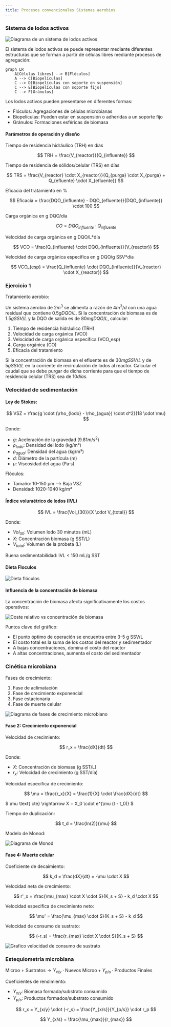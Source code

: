 ```yaml
---
title: Procesos convencionales Sistemas aerobios
---
```


### Sistema de lodos activos

![Diagrama de un sistema de lodos activos](./img/sistemaLodos.png)

El sistema de lodos activos se puede representar mediante diferentes estructuras que se forman a partir de células libres mediante procesos de agregación:

```mermaid
graph LR
    A[Células libres] --> B[Flóculos]
    A --> C[Biopelículas]
    C --> D[Biopelículas con soporte en suspensión]
    C --> E[Biopelículas con soporte fijo]
    C --> F[Gránulos]
```

Los lodos activos pueden presentarse en diferentes formas:

- Flóculos: Agregaciones de células microbianas
- Biopelículas: Pueden estar en suspensión o adheridas a un soporte fijo
- Gránulos: Formaciones esféricas de biomasa

#### Parámetros de operación y diseño

Tiempo de residencia hidráulico (TRH) en días

$$
TRH = \frac{V_{reactor}}{Q_{influente}}
$$

Tiempo de residencia de sólidos/celular (TRS) en días

$$
TRS = \frac{V_{reactor} \cdot X_{reactor}}{Q_{purga} \cdot X_{purga} + Q_{efluente} \cdot X_{efluente}}
$$

Eficacia del tratamiento en %

$$
Eficacia = \frac{DQO_{influente} - DQO_{efluente}}{DQO_{influente}} \cdot 100
$$

Carga orgánica en g DQO/día

$$
CO = DQO_{influente} \cdot Q_{influente}
$$

Velocidad de carga orgánica en g DQO/L\*día

$$
VCO = \frac{Q_{influente} \cdot DQO_{influente}}{V_{reactor}}
$$

Velocidad de carga orgánica específica en g DQO/g SSV\*día

$$
VCO_{esp} = \frac{Q_{influente} \cdot DQO_{influente}}{V_{reactor} \cdot X_{reactor}}
$$

### Ejercicio 1

Tratamiento aerobio:

Un sistema aerobio de $2 m^3$ se alimenta a razón de $4 m^3/d$ con una agua residual que contiene $0.5 g DQO/L$. Si la concentración de biomasa es de $1.5 g SSV/L$ y la DQO de salida es de $80 mg DQO/L$, calcular:

1. Tiempo de residencia hidráulico (TRH)
2. Velocidad de carga orgánica (VCO)
3. Velocidad de carga orgánica específica (VCO_esp)
4. Carga orgánica (CO)
5. Eficacia del tratamiento

Si la concentración de biomasa en el efluente es de $30 mg SSV/L$ y de $5 g SSV/L$ en la corriente de recirculación de lodos al reactor. Calcular el caudal que se debe purgar de dicha corriente para que el tiempo de residencia celular (TRS) sea de $10 días$.

### Velocidad de sedimentación

#### Ley de Stokes:

$$
VSZ = \frac{g \cdot (\rho_{lodo} - \rho_{agua}) \cdot d^2}{18 \cdot \mu}
$$

Donde:

- $g$: Aceleración de la gravedad ($9.81 m/s^2$)
- $\rho_{lodo}$: Densidad del lodo (kg/m³)
- $\rho_{agua}$: Densidad del agua (kg/m³)
- $d$: Diámetro de la partícula (m)
- $\mu$: Viscosidad del agua (Pa·s)

Flóculos:

- Tamaño: 10-150 μm --> Baja VSZ
- Densidad: 1020-1040 kg/m³

#### Índice volumétrico de lodos (IVL)

$$
IVL = \frac{Vol_{30}}{X \cdot V_{total}}
$$

Donde:

- $Vol_{30}$: Volumen lodo 30 minutos (mL)
- $X$: Concentración biomasa (g SST/L)
- $V_{total}$: Volumen de la probeta (L)

Buena sedimentabilidad:
IVL < 150 mL/g SST

#### Dieta Floculos

![Dieta flóculos](./img/dietaOptima.png)

#### Influencia de la concentración de biomasa

La concentración de biomasa afecta significativamente los costos operativos:

![Coste relativo vs concentración de biomasa](./img/costeRelativo.png)

Puntos clave del gráfico:

- El punto óptimo de operación se encuentra entre 3-5 g SSV/L
- El costo total es la suma de los costos del reactor y sedimentador
- A bajas concentraciones, domina el costo del reactor
- A altas concentraciones, aumenta el costo del sedimentador

### Cinética microbiana

Fases de crecimiento:

1. Fase de aclimatación
2. Fase de crecimiento exponencial
3. Fase estacionaria
4. Fase de muerte celular

![Diagrama de fases de crecimiento microbiano](./img/cineticaMicrobiana.png)

#### Fase 2: Crecimiento exponencial

Velocidad de crecimiento:

$$
r_x = \frac{dX}{dt}
$$

Donde:

- $X$: Concentración de biomasa (g SST/L)
- $r_x$: Velocidad de crecimiento (g SST/día)

Velocidad específica de crecimiento:

$$
\mu = \frac{r_x}{X} = \frac{1}{X} \cdot \frac{dX}{dt}
$$

$ \mu \text{ cte} \rightarrow X = X_0 \cdot e^{\mu (t - t_0)} $

Tiempo de duplicación:

$$
t_d = \frac{ln(2)}{\mu}
$$

Modelo de Monod:

![Diagrama de Monod](./img/modeloMonod.png)

#### Fase 4: Muerte celular

Coeficiente de decaimiento:

$$
k_d = \frac{dX}{dt} = -\mu \cdot X
$$

Velocidad neta de crecimiento:

$$
r'_x = \frac{\mu_{max} \cdot X \cdot S}{K_s + S} - k_d \cdot X
$$

Velocidad especifica de crecimiento neto:

$$
\mu' = \frac{\mu_{max} \cdot S}{K_s + S} - k_d
$$

Velocidad de consumo de sustrato:

$$
(-r_s) = \frac{r_{max} \cdot X \cdot S}{K_s + S}
$$

![Grafico velocidad de consumo de sustrato](./img/VelocidadConsumoSustrato.png)

### Estequiometría microbiana

$\text{Microo + Sustratos} \rightarrow Y_{x/y} \cdot \text{Nuevos Microo} + Y_{p/s} \cdot \text{Productos Finales}$

Coeficientes de rendimiento:

- $Y_{x/y}$: Biomasa formada/substrato consumido
- $Y_{p/s}$: Productos formados/substrato consumido

$$
r_x = Y_{x/y} \cdot (-r_s) = \frac{Y_{x/s}}{Y_{p/s}} \cdot r_p
$$

$$
Y_{x/s} = \frac{\mu_{max}}{r_{max}}
$$
